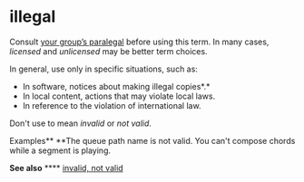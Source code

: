 ﻿# illegal

Consult [your group’s paralegal](https://microsoft.sharepoint.com/sites/lcaweb/Pages/Applications/LegalContact.aspx) before using this term. In many cases, *licensed* and *unlicensed* may be better term choices. 

In general, use only in specific situations, such as:

  - In software, notices about making illegal copies*.*
  - In local content, actions that may violate local laws.
  - In reference to the violation of international law. 

Don't use to mean *invalid* or *not valid*.

Examples**
**The queue path name is not valid. 
You can't compose chords while a segment is playing.

**See also** **** [invalid, not valid](https://worldready.cloudapp.net/Styleguide/Read?id=2700&topicid=34920)
